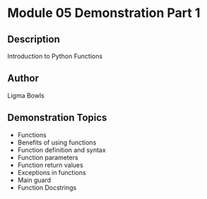 # Module 05 Demonstration Part 1

## Description
Introduction to Python Functions

## Author
Ligma Bowls

## Demonstration Topics
- Functions
- Benefits of using functions
- Function definition and syntax
- Function parameters
- Function return values
- Exceptions in functions
- Main guard
- Function Docstrings

